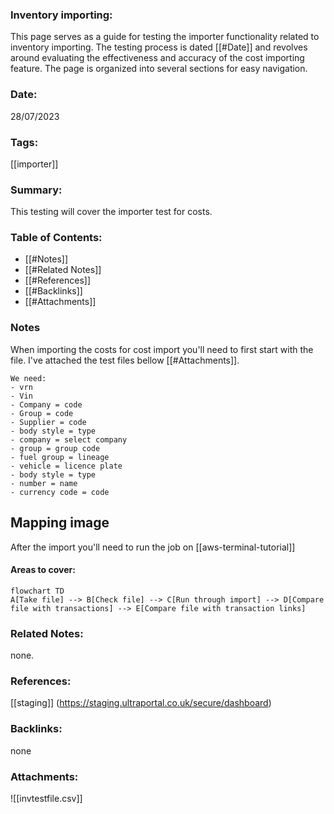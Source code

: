 ### Inventory importing:

This page serves as a guide for testing the importer functionality related to inventory importing. The testing process is dated [[#Date]] and revolves around evaluating the effectiveness and accuracy of the cost importing feature. The page is organized into several sections for easy navigation.

### Date:

28/07/2023

### Tags:

[[importer]] 

### Summary:

This testing will cover the importer test for costs.

### Table of Contents:

- [[#Notes]]
- [[#Related Notes]]
- [[#References]]
- [[#Backlinks]]
- [[#Attachments]]

### Notes

When importing the costs for cost import you'll need to first start with the file. I've attached the test files bellow [[#Attachments]].  

	We need:
	- vrn
	- Vin
	- Company = code
	- Group = code
	- Supplier = code
	- body style = type 
	- company = select company
	- group = group code
	- fuel group = lineage
	- vehicle = licence plate 
	- body style = type  
	- number = name
	- currency code = code
## Mapping image

After the import you'll need to run the job on [[aws-terminal-tutorial]]

#### Areas to cover:

```mermaid
flowchart TD
A[Take file] --> B[Check file] --> C[Run through import] --> D[Compare file with transactions] --> E[Compare file with transaction links]
```

### Related Notes:

none.

### References:

[[staging]] (https://staging.ultraportal.co.uk/secure/dashboard)

### Backlinks:

none

### Attachments:

![[invtestfile.csv]]
